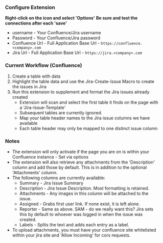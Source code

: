### Configure Extension
**Right-click on the icon and select 'Options'**
**Be sure and test the connections after each 'save'**

- username - Your Confluence/Jira username
- Password - Your Confluence/Jira password
- Confluence Url - Full Application Base Url - `https://confluence.<company>.com`
- Jira Url - Full Application Base Url - `https://jira.<company>.com`

### Current Workflow (Confluence)
1. Create a table with data
2. Highlight the table data and use the Jira-Create-Issue Macro to create the issues in Jira
3. Run this extension to supplement and format the Jira issues already created
    - Extension will scan and select the first table it finds on the page with a 'Jira-Issue-Template'
    - Subsequent tables are currently ignored.
    - Map your table header names to the Jira issue columns we have available
    - Each table header may only be mapped to one distinct issue column

### Notes
- The extension will only activate if the page you are on is within your Confluence instance - Set via options
- The extension will also retrieve any attachments from the 'Description' column and add those by default.  This is in addition to the optional 'Attachments' column.
- The following columns are currently available:
  - Summary - Jira Issue Summary
  - Description - Jira Issue Description.  Most formatting is retained.
  - Attachments - Any images in this column will be attached to the issue.
  - Assigned - Grabs first user link.  If none exist, it is left alone.
  - Reporter - Same as above.  SAM - do we really want this?  Jira sets this by default to whoever was logged in when the issue was created.
  - Labels - Splits the text and adds each entry as a label.
- To upload attachments, you must have your confluence site whitelisted within your jira site and 'Allow Incoming' for cors requests.
